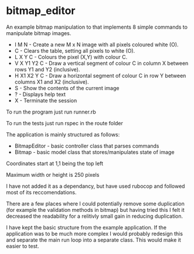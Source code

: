 # bitmap_editor

An example bitmap manipulation to that implements 8 simple commands to manipulate bitmap images.

* I M N - Create a new M x N image with all pixels coloured white (O).
* C - Clears the table, setting all pixels to white (O).
* L X Y C - Colours the pixel (X,Y) with colour C.
* V X Y1 Y2 C - Draw a vertical segment of colour C in column X between rows Y1 and Y2 (inclusive).
* H X1 X2 Y C - Draw a horizontal segment of colour C in row Y between columns X1 and X2 (inclusive).
* S - Show the contents of the current image
* ? - Displays help text
* X - Terminate the session

To run the program just run runner.rb

To run the tests just run rspec in the route folder

The application is mainly structured as follows:
* BitmapEditor - basic controller class that parses commands
* Bitmap - basic model class that stores/manipulates state of image

Coordinates start at 1,1 being the top left

Maximum width or height is 250 pixels

I have not added it as a dependancy, but have used rubocop and followed most of its reccomendations.

There are a few places where I could potentially remove some duplication (for
example the validation methods in bitmap) but having tried this I felt it
decreased the readability for a relitivly small gain in reducing duplication.

I have kept the basic structure from the example application. If the application
was to be much more complex I would probably redesign this and separate the main
run loop into a separate class. This would make it easier to test.
